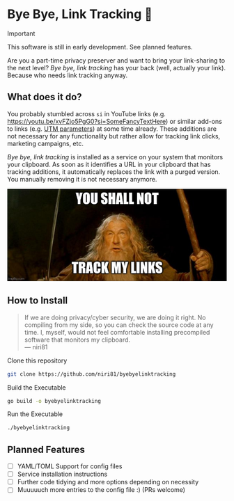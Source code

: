 # Bye Bye, Link Tracking 👋

> [!IMPORTANT]
> This software is still in early development. See planned features.

Are you a part-time privacy preserver and want to bring your link-sharing to the next level? _Bye bye, link tracking_ has your back (well, actually your link). Because who needs link tracking anyway.

## What does it do?

You probably stumbled across `si` in YouTube links (e.g. <https://youtu.be/xvFZjo5PgG0?si=SomeFancyTextHere>) or similar add-ons to links (e.g. [UTM parameters](https://en.wikipedia.org/wiki/UTM_parameters)) at some time already. These additions are not necessary for any functionality but rather allow for tracking link clicks, marketing campaigns, etc.

_Bye bye, link tracking_ is installed as a service on your system that monitors your clipboard. As soon as it identifies a URL in your clipboard that has tracking additions, it automatically replaces the link with a purged version. You manually removing it is not necessary anymore.

![Gandalf "You shall not pass" meme adopted to "You shall not track my links"](/img/gandalf.jpeg)

## How to Install
>
> If we are doing privacy/cyber security, we are doing it right. No compiling from my side, so you can check the source code at any time. I, myself, would not feel comfortable installing precompiled software that monitors my clipboard.\
> — niri81

Clone this repository

```sh
git clone https://github.com/niri81/byebyelinktracking
```

Build the Executable

```sh
go build -o byebyelinktracking
```

Run the Executable

```sh
./byebyelinktracking
```

## Planned Features

- [ ] YAML/TOML Support for config files
- [ ] Service installation instructions
- [ ] Further code tidying and more options depending on necessity
- [ ] Muuuuuch more entries to the config file :) (PRs welcome)
